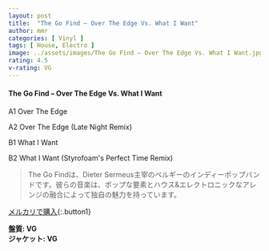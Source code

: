 ```yaml
---
layout: post
title:  "The Go Find – Over The Edge Vs. What I Want"
author: mmr
categories: [ Vinyl ]
tags: [ House, Electro ]
image: ../assets/images/The Go Find – Over The Edge Vs. What I Want.jpg
rating: 4.5
v-rating: VG
---
```


#### The Go Find – Over The Edge Vs. What I Want

A1  Over The Edge

A2  Over The Edge (Late Night Remix)

B1  What I Want

B2  What I Want (Styrofoam's Perfect Time Remix)

> The Go Findは、Dieter Sermeus主宰のベルギーのインディーポップバンドです。彼らの音楽は、ポップな要素とハウス&エレクトロニックなアレンジの融合によって独自の魅力を持っています。


[メルカリで購入](https://jp.mercari.com/item/m17995961723){:.button1}


<div class="mt-4 mb-4 d-flex align-items-center">
<strong class="mr-1">盤質: VG</strong>
</div>
<div class="mt-4 mb-4 d-flex align-items-center">
<strong class="mr-1">ジャケット: VG</strong>
</div>